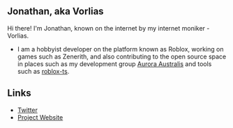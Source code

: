 ## Jonathan, aka Vorlias
Hi there! I'm Jonathan, known on the internet by my internet moniker - Vorlias.

- I am a hobbyist developer on the platform known as Roblox, working on games such as Zenerith, and also contributing to the open source space in places such as my development group [Aurora Australis](//github.com/roblox-aurora) and tools such as [roblox-ts](//roblox-ts.com).

## Links
- [Twitter](https://twitter.com/Vorlias)
- [Project Website](https://vorlias.com)

<!--
**Vorlias/Vorlias** is a ✨ _special_ ✨ repository because its `README.md` (this file) appears on your GitHub profile.

Here are some ideas to get you started:

- 🔭 I’m currently working on ...
- 🌱 I’m currently learning ...
- 👯 I’m looking to collaborate on ...
- 🤔 I’m looking for help with ...
- 💬 Ask me about ...
- 📫 How to reach me: ...
- 😄 Pronouns: ...
- ⚡ Fun fact: ...
-->
